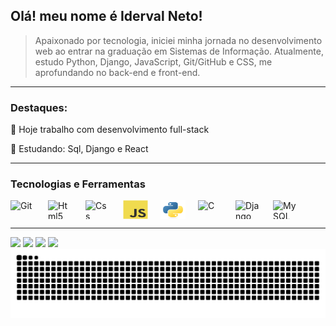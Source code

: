 ## Olá! meu nome é Iderval Neto!


>Apaixonado por tecnologia, iniciei minha jornada no desenvolvimento web ao entrar na graduação em Sistemas de Informação. Atualmente, estudo Python, Django, JavaScript, Git/GitHub e CSS, me aprofundando no back-end e front-end.


---

### Destaques:

  <p>🔭 Hoje trabalho com desenvolvimento full-stack</p> 
  <p>🌱 Estudando: Sql, Django e React</p>

---

### Tecnologias e Ferramentas
<div > 
  <div style="display: flex; flex-wrap: wrap; align-items: center; gap: 20px;"> 
          <img src="https://cdn.jsdelivr.net/gh/devicons/devicon@latest/icons/git/git-original.svg" alt="Git" height="30" width="40"/>
          <img src="https://cdn.jsdelivr.net/gh/devicons/devicon@latest/icons/html5/html5-original.svg" alt="Html5" height="30" width="40"/>
          <img src="https://cdn.jsdelivr.net/gh/devicons/devicon@latest/icons/css3/css3-original.svg" alt="Css" height="30" width="40"/>
          <img src="https://raw.githubusercontent.com/devicons/devicon/master/icons/javascript/javascript-original.svg" alt="JavaScript" height="30" width="40"/>
          <img src="https://raw.githubusercontent.com/devicons/devicon/master/icons/python/python-original.svg" alt="Python" height="30" width="40"/> 
          <img src="https://cdn.jsdelivr.net/gh/devicons/devicon@latest/icons/c/c-original.svg" alt="C" height="30" width="40"/>
          <img src="https://cdn.jsdelivr.net/gh/devicons/devicon@latest/icons/django/django-plain.svg" alt="Django" height="30" width="40"/>
          <img src="https://cdn.jsdelivr.net/gh/devicons/devicon@latest/icons/mysql/mysql-original.svg" alt="MySQL" height="30" width="40"/> 

          
          
  </div>
  
---

</div>

<div > 
  <a href="https://www.instagram.com/n3to_00/" target="_blank"><img src="https://img.shields.io/badge/-Instagram-%23E4405F?style=for-the-badge&logo=instagram&logoColor=white" target="_blank"></a>
  <a href="https://www.linkedin.com/in/iderval-neto/" target="_blank"><img src="https://img.shields.io/badge/-LinkedIn-%230077B5?style=for-the-badge&logo=linkedin&logoColor=white"></a>
  <a href="mailto:neto.dev.12@gmail.com" target="_blank"><img src="https://img.shields.io/badge/-Gmail-%23333?style=for-the-badge&logo=gmail&logoColor=white" target="_blank"></a>
  <a href="https://github.com/N3TO0" target="_blank"><img src="https://img.shields.io/badge/GitHub-%2312100E?style=for-the-badge&logo=github&logoColor=white"></a>
</div>

<div align="center">
<picture align="center">
  <source media="(prefers-color-scheme: dark)" srcset="https://raw.githubusercontent.com/N3TO0/N3TO0/output/github-contribution-grid-snake-dark.svg">
  <source media="(prefers-color-scheme: light)" srcset="https://raw.githubusercontent.com/N3TO0/N3TO0/output/github-contribution-grid-snake-dark.svg">
  <img align="center" alt="github contribution grid snake animation" src="https://raw.githubusercontent.com/N3TO0/N3TO0/output/github-contribution-grid-snake.svg">
</picture>
</div>

